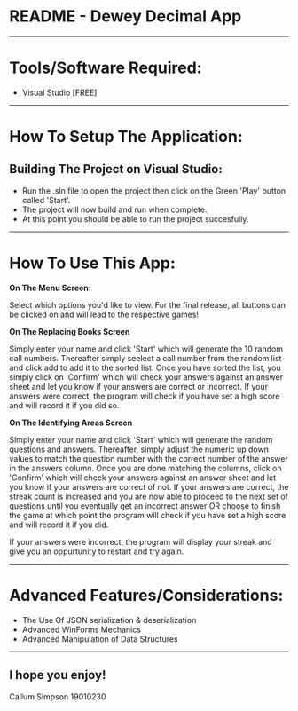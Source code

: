 # README - Dewey Decimal App

___

# Tools/Software Required:

* Visual Studio [FREE]

___
# How To Setup The Application:

## Building The Project on Visual Studio:
* Run the .sln file to open the project then click on the Green 'Play' button called 'Start'.
* The project will now build and run when complete.
* At this point you should be able to run the project succesfully.
___
# How To Use This App:
**On The Menu Screen:**

Select which options you'd like to view. For the final release, all buttons can be clicked on and will lead to the respective games!

**On The Replacing Books Screen**

Simply enter your name and click 'Start' which will generate the 10 random call numbers. Thereafter simply seelect a call number from the random list and click add to add it to the sorted list. Once you have sorted the list, you simply click on 'Confirm' which will check your answers against an answer sheet and let you know if your answers are correct or incorrect. If your answers were correct, the program will check if you have set a high score and will record it if you did so.

**On The Identifying Areas Screen**

Simply enter your name and click 'Start' which will generate the random questions and answers. Thereafter, simply adjust the numeric up down values to match the question number with the correct number of the answer in the answers column. Once you are done matching the columns, click on 'Confirm' which will check your answers against an answer sheet and let you know if your answers are correct of not. If your answers are correct, the streak count is increased and you are now able to proceed to the next set of questions until you eventually get an incorrect answer OR choose to finish the game at which point the program will check if you have set a high score and will record it if you did. 

If your answers were incorrect, the program will display your streak and give you an oppurtunity to restart and try again.

___
# Advanced Features/Considerations: 
* The Use Of JSON serialization & deserialization
* Advanced WinForms Mechanics
* Advanced Manipulation of Data Structures
___

## I hope you enjoy!

Callum Simpson 19010230
